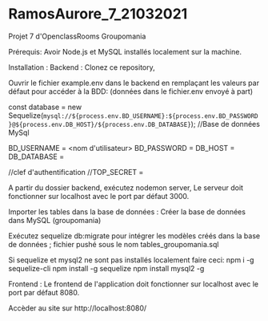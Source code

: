 # RamosAurore_7_21032021
Projet 7 d'OpenclassRooms Groupomania


Prérequis:
Avoir Node.js et MySQL installés localement sur la machine.

Installation :
Backend :
Clonez ce repository,

Ouvrir le fichier example.env dans le backend en remplaçant les valeurs par défaut pour accéder à la BDD:
(données dans le fichier.env envoyé à part)

const database = new Sequelize(`mysql://${process.env.BD_USERNAME}:${process.env.BD_PASSWORD}@${process.env.DB_HOST}/${process.env.DB_DATABASE}`);
//Base de données MySql

BD_USERNAME = <nom d'utilisateur> 
BD_PASSWORD = <mot de passe>
DB_HOST = <le port de connection>
DB_DATABASE = <le nom de la BDD>


//clef d'authentification
//TOP_SECRET = <nom de la clef>


A partir du dossier backend, exécutez nodemon server, 
Le serveur doit fonctionner sur localhost avec le port par défaut 3000.

Importer les tables dans la base de données :
Créer la base de données dans MySQL (groupomania)

Exécutez sequelize db:migrate pour intégrer les modèles créés dans la base de données ;
fichier pushé sous le nom   tables_groupomania.sql

Si sequelize et mysql2 ne sont pas installés localement faire ceci: npm i -g sequelize-cli npm install -g sequelize npm install mysql2 -g
 
Frontend :
Le frontend de l'application doit fonctionner sur localhost avec le port par défaut 8080.

Accèder au site sur http://localhost:8080/